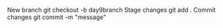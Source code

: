 New branch
git checkout -b day9branch
Stage changes
git add .
Commit changes 
git commit -m "message"

